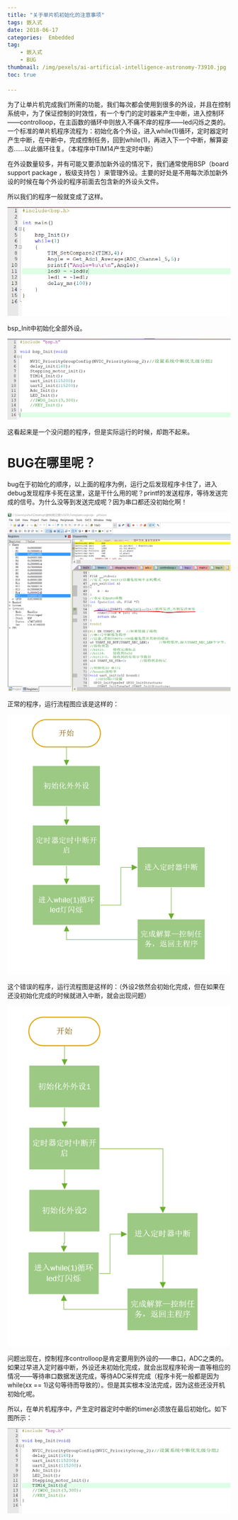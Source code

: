 ```yaml
---
title: "关于单片机初始化的注意事项"
tags: 嵌入式
date: 2018-06-17
categories:  Embedded
tag: 
	- 嵌入式
	- BUG
thumbnail: /img/pexels/ai-artificial-intelligence-astronomy-73910.jpg
toc: true

---
```


为了让单片机完成我们所需的功能，我们每次都会使用到很多的外设，并且在控制系统中，为了保证控制的时效性，有一个专门的定时器来产生中断，进入控制环——controlloop，在主函数的循环中则放入不痛不痒的程序——led闪烁之类的。一个标准的单片机程序流程为：初始化各个外设，进入while(1)循环，定时器定时产生中断，在中断中，完成控制任务，回到while(1)，再进入下一个中断，解算姿态......以此循环往复。（本程序中TIM14产生定时中断）

在外设数量较多，并有可能又要添加新外设的情况下，我们通常使用BSP（board support package ，板级支持包 ）来管理外设。主要的好处是不用每次添加新外设的时候在每个外设的程序前面去包含新的外设头文件。

所以我们的程序一般就变成了这样。



![捕获3](a-bug-about-microcontroller-initalization/捕获3.PNG)

bsp_Init中初始化全部外设。

![捕获2](a-bug-about-microcontroller-initalization/捕获2.PNG)

这看起来是一个没问题的程序，但是实际运行的时候，却跑不起来。

# BUG在哪里呢？

bug在于初始化的顺序，以上面的程序为例，运行之后发现程序卡住了，进入debug发现程序卡死在这里，这是干什么用的呢？printf的发送程序，等待发送完成的信号。为什么没等到发送完成呢？因为串口都还没初始化啊！

![捕获](a-bug-about-microcontroller-initalization/捕获.PNG)

正常的程序，运行流程图应该是这样的：

![捕获4](a-bug-about-microcontroller-initalization/捕获4.PNG)

这个错误的程序，运行流程图是这样的：（外设2依然会初始化完成，但在如果在还没初始化完成的时候就进入中断，就会出现问题）

![捕获6](a-bug-about-microcontroller-initalization/捕获6.PNG)

问题出现在，控制程序controlloop是肯定要用到外设的——串口，ADC之类的。如果过早进入定时器中断，外设还未初始化完成，就会出现程序轮询一直等相应的情况——等待串口数据发送完成，等待ADC采样完成（程序卡死一般都是因为while(xx == 1)这句等待而导致的）。但是其实根本没法完成，因为这些还没开机初始化呢。

所以，在单片机程序中，产生定时器定时中断的timer必须放在最后初始化。如下图所示：

![捕获7](a-bug-about-microcontroller-initalization/捕获7.PNG)
